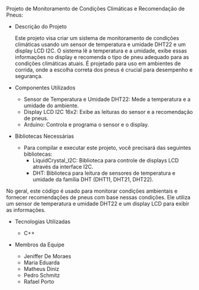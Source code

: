 Projeto de Monitoramento de Condições Climáticas e Recomendação de Pneus:

- Descrição do Projeto

	Este projeto visa criar um sistema de monitoramento de condições climáticas usando um sensor de temperatura e umidade DHT22 e um display LCD I2C. O sistema lê a temperatura e a umidade, exibe essas informações no display e recomenda o tipo de pneu adequado para as condições climáticas atuais. É projetado para uso em ambientes de corrida, onde a escolha correta dos pneus é crucial para desempenho e segurança.

- Componentes Utilizados

	- Sensor de Temperatura e Umidade DHT22: Mede a temperatura e a umidade do ambiente.
	- Display LCD I2C 16x2: Exibe as leituras do sensor e a recomendação de pneus.
	- Arduino: Controla e programa o sensor e o display.

- Bibliotecas Necessárias

	- Para compilar e executar este projeto, você precisará das seguintes bibliotecas:
		- LiquidCrystal_I2C: Biblioteca para controle de displays LCD através da interface I2C.
		- DHT: Biblioteca para leitura de sensores de temperatura e umidade da família DHT (DHT11, DHT21, DHT22).

No geral, este código é usado para monitorar condições ambientais e fornecer recomendações de pneus com base nessas condições. Ele utiliza um sensor de temperatura e umidade DHT22 e um display LCD para exibir as informações.

- Tecnologias Utilizadas
	- C++

- Membros da Equipe
  	- Jeniffer De Moraes
  	- Maria Eduarda
	- Matheus Diniz
   	- Pedro Schmitz
	- Rafael Porto
